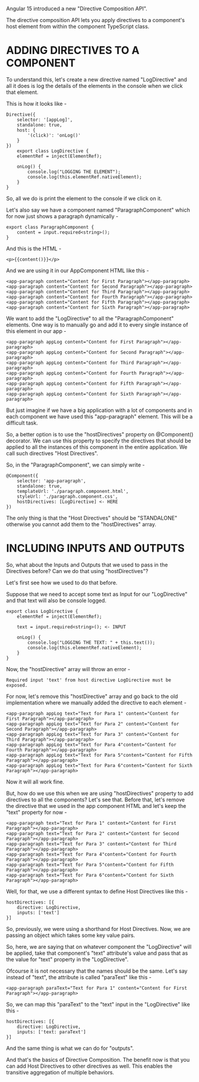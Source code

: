 Angular 15 introduced a new "Directive Composition API". 

The directive composition API lets you apply directives to a component's host element from within the component TypeScript class.

# ADDING DIRECTIVES TO A COMPONENT

To understand this, let's create a new directive named "LogDirective" and all it does is log the details of the elements in the console when we click that element.

This is how it looks like - 

    Directive({
        selector: '[appLog]',
        standalone: true,
        host: {
            '(click)': 'onLog()'
        }
    })
        export class LogDirective {
        elementRef = inject(ElementRef);

        onLog() {
            console.log("LOGGING THE ELEMENT");
            console.log(this.elementRef.nativeElement);
        }
    }

So, all we do is print the element to the console if we click on it.

Let's also say we have a component named "ParagraphComponent" which for now just shows a paragraph dynamically -

    export class ParagraphComponent {
        content = input.required<string>();
    }

And this is the HTML - 

    <p>{{content()}}</p>

And we are using it in our AppComponent HTML like this - 

    <app-paragraph content="Content for First Paragraph"></app-paragraph>
    <app-paragraph content="Content for Second Paragraph"></app-paragraph>
    <app-paragraph content="Content for Third Paragraph"></app-paragraph>
    <app-paragraph content="Content for Fourth Paragraph"></app-paragraph>
    <app-paragraph content="Content for Fifth Paragraph"></app-paragraph>
    <app-paragraph content="Content for Sixth Paragraph"></app-paragraph>

We want to add the "LogDirective" to all the "ParagraphComponent" elements. One way is to manually go and add it to every single instance of this element in our app - 

    <app-paragraph appLog content="Content for First Paragraph"></app-paragraph>
    <app-paragraph appLog content="Content for Second Paragraph"></app-paragraph>
    <app-paragraph appLog content="Content for Third Paragraph"></app-paragraph>
    <app-paragraph appLog content="Content for Fourth Paragraph"></app-paragraph>
    <app-paragraph appLog content="Content for Fifth Paragraph"></app-paragraph>
    <app-paragraph appLog content="Content for Sixth Paragraph"></app-paragraph>

But just imagine if we have a big application with a lot of components and in each component we have used this "app-paragraph" element. This will be a difficult task.

So, a better option is to use the "hostDirectives" property on @Component() decorator. We can use this property to specify the directives that should be applied to all the instances of this component in the entire application. We call such directives "Host Directives".

So, in the "ParagraphComponent", we can simply write - 

    @Component({
        selector: 'app-paragraph',
        standalone: true,
        templateUrl: './paragraph.component.html',
        styleUrl: './paragraph.component.css',
        hostDirectives: [LogDirective] <- HERE
    })

The only thing is that the "Host Directives" should be "STANDALONE" otherwise you cannot add them to the "hostDirectives" array.

# INCLUDING INPUTS AND OUTPUTS

So, what about the Inputs and Outputs that we used to pass in the Directives before? Can we do that using "hostDirectives"?

Let's first see how we used to do that before.

Suppose that we need to accept some text as Input for our "LogDirective" and that text will also be console logged.

    export class LogDirective {
        elementRef = inject(ElementRef);

        text = input.required<string>(); <- INPUT

        onLog() {
            console.log("LOGGING THE TEXT: " + this.text());
            console.log(this.elementRef.nativeElement);
        }
    }

Now, the "hostDirective" array will throw an error - 

    Required input 'text' from host directive LogDirective must be exposed.

For now, let's remove this "hostDirective" array and go back to the old implementation where we manually added the directive to each element -

    <app-paragraph appLog text="Text for Para 1" content="Content for First Paragraph"></app-paragraph>
    <app-paragraph appLog text="Text for Para 2" content="Content for Second Paragraph"></app-paragraph>
    <app-paragraph appLog text="Text for Para 3" content="Content for Third Paragraph"></app-paragraph>
    <app-paragraph appLog text="Text for Para 4"content="Content for Fourth Paragraph"></app-paragraph>
    <app-paragraph appLog text="Text for Para 5"content="Content for Fifth Paragraph"></app-paragraph>
    <app-paragraph appLog text="Text for Para 6"content="Content for Sixth Paragraph"></app-paragraph>

Now it will all work fine.

But, how do we use this when we are using "hostDirectives" property to add directives to all the components? Let's see that. Before that, let's remove the directive that we used in the app component HTML and let's keep the "text" property for now - 

    <app-paragraph text="Text for Para 1" content="Content for First Paragraph"></app-paragraph>
    <app-paragraph text="Text for Para 2" content="Content for Second Paragraph"></app-paragraph>
    <app-paragraph text="Text for Para 3" content="Content for Third Paragraph"></app-paragraph>
    <app-paragraph text="Text for Para 4"content="Content for Fourth Paragraph"></app-paragraph>
    <app-paragraph text="Text for Para 5"content="Content for Fifth Paragraph"></app-paragraph>
    <app-paragraph text="Text for Para 6"content="Content for Sixth Paragraph"></app-paragraph>

Well, for that, we use a different syntax to define Host Directives like this - 

    hostDirectives: [{
        directive: LogDirective,
        inputs: ['text']
    }]

So, previously, we were using a shorthand for Host Directives. Now, we are passing an object which takes some key value pairs.

So, here, we are saying that on whatever component the "LogDirective" will be applied, take that component's "text" attribute's value and pass that as the value for "text" property in the "LogDirective".

Ofcourse it is not necessary that the names should be the same. Let's say instead of "text", the attribute is called "paraText" like this -

    <app-paragraph paraText="Text for Para 1" content="Content for First Paragraph"></app-paragraph>

So, we can map this "paraText" to the "text" input in the "LogDirective" like this - 

    hostDirectives: [{
        directive: LogDirective,
        inputs: ['text: paraText']
    }]

And the same thing is what we can do for "outputs".

And that's the basics of Directive Composition. The benefit now is that you can add Host Directives to other directives as well. This enables the transitive aggregation of multiple behaviors.